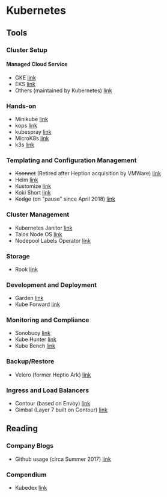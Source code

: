 # Kubernetes

## Tools

### Cluster Setup

#### Managed Cloud Service

* GKE [link](https://cloud.google.com/kubernetes-engine/)
* EKS [link](https://aws.amazon.com/eks/)
* Others (maintained by Kubernetes) [link](https://kubernetes.io/docs/setup/pick-right-solution/)

### Hands-on

* Minikube [link](https://github.com/kubernetes/minikube)
* kops [link](https://github.com/kubernetes/kops)
* kubespray [link](https://github.com/kubernetes-sigs/kubespray)
* MicroK8s [link](https://microk8s.io/)
* k3s [link](https://k3s.io/)

### Templating and Configuration Management

* ~~Ksonnet~~ (Retired after Heption acquisition by VMWare) [link](https://ksonnet.io/)
* Helm [link](https://helm.sh/)
* Kustomize [link](https://kustomize.io/)
* Koki Short [link](https://docs.koki.io/short/)
* ~~Kedge~~ (on "pause" since April 2018) [link](https://github.com/kedgeproject/kedge)

### Cluster Management

* Kubernetes Janitor [link](https://github.com/hjacobs/kube-janitor)
* Talos Node OS [link](https://github.com/autonomy/talos)
* Nodepool Labels Operator [link](https://github.com/banzaicloud/nodepool-labels-operator)

### Storage

* Rook [link](https://rook.io/)

### Development and Deployment

* Garden [link](https://garden.io/)
* Kube Forward [link](https://github.com/txn2/kubefwd)

### Monitoring and Compliance

* Sonobuoy [link](https://github.com/heptio/sonobuoy)
* Kube Hunter [link](https://github.com/aquasecurity/kube-hunter)
* Kube Bench [link](https://github.com/aquasecurity/kube-bench)

### Backup/Restore

* Velero (former Heptio Ark) [link](https://github.com/heptio/velero)

### Ingress and Load Balancers

* Contour (based on Envoy) [link](https://github.com/heptio/contour)
* Gimbal (Layer 7 built on Contour) [link](https://github.com/heptio/gimbal)

## Reading

### Company Blogs

* Github usage (circa Summer 2017) [link](https://githubengineering.com/kubernetes-at-github/)

### Compendium

* Kubedex [link](https://kubedex.com/)